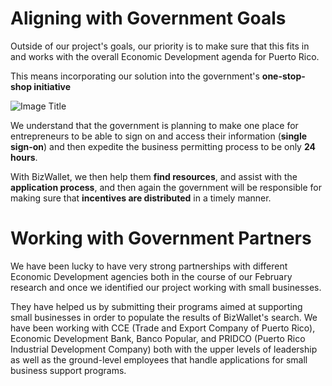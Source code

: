 # Aligning with Government Goals

Outside of our project's goals, our priority is to make sure that this fits in and works with the overall Economic Development agenda for Puerto Rico.

This means incorporating our solution into the government's **one-stop-shop initiative**

![Image Title](http://cl.ly/WIjT/slides_One_Stop_Shoppe.png)


We understand that the government is planning to make one place for entrepreneurs to be able to sign on and access their information (**single sign-on**) and then expedite the business permitting process to be only **24 hours**.

With BizWallet, we then help them **find resources**, and assist with the **application process**, and then again the government will be responsible for making sure that **incentives are distributed** in a timely manner.

# Working with Government Partners

We have been lucky to have very strong partnerships with different Economic Development agencies both in the course of our February research and once we identified our project working with small businesses.

They have helped us by submitting their programs aimed at supporting small businesses in order to populate the results of BizWallet's search. We have been working with CCE (Trade and Export Company of Puerto Rico), Economic Development Bank, Banco Popular, and PRIDCO (Puerto Rico Industrial Development Company) both with the upper levels of leadership as well as the ground-level employees that handle applications for small business support programs.


